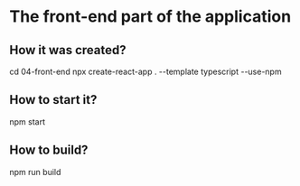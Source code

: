 # The front-end part of the application

## How it was created?

cd 04-front-end
npx create-react-app . --template typescript --use-npm

## How to start it?

npm start

## How to build?

npm run build
